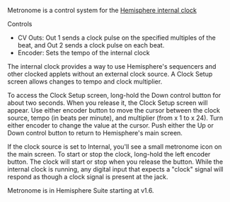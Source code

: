Metronome is a control system for the [Hemisphere internal clock](https://github.com/Chysn/O_C-HemisphereSuite/wiki/_Hemisphere-Basic-Instructions#5-internal-clock)

Controls
* CV Outs: Out 1 sends a clock pulse on the specified multiples of the beat, and Out 2 sends a clock pulse on each beat.
* Encoder: Sets the tempo of the internal clock

The internal clock provides a way to use Hemisphere's sequencers and other clocked applets without an external clock source. A Clock Setup screen allows changes to tempo and clock multiplier.

To access the Clock Setup screen, long-hold the Down control button for about two seconds. When you release it, the Clock Setup screen will appear. Use either encoder button to move the cursor between the clock source, tempo (in beats per minute), and multiplier (from x 1 to x 24). Turn either encoder to change the value at the cursor. Push either the Up or Down control button to return to Hemisphere's main screen.

If the clock source is set to Internal, you'll see a small metronome icon on the main screen. To start or stop the clock, long-hold the left encoder button. The clock will start or stop when you release the button. While the internal clock is running, any digital input that expects a "clock" signal will respond as though a clock signal is present at the jack.

Metronome is in Hemisphere Suite starting at v1.6.